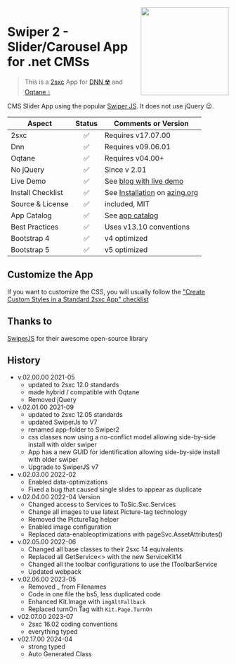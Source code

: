 <image src="app-icon.png" align="right" width="200px">

# Swiper 2 - Slider/Carousel App for .net CMSs

> This is a [2sxc](https://2sxc.org) App for [DNN ☢️](https://www.dnnsoftware.com/) and [Oqtane 💧](https://www.oqtane.org/)

CMS Slider App using the popular [Swiper JS](https://swiperjs.com/). It does not use jQuery 😉.


| Aspect              | Status | Comments or Version
| ------------------- | :----: | -------------------
| 2sxc                | ✅    | Requires v17.07.00
| Dnn                 | ✅    | Requires v09.06.01
| Oqtane              | ✅    | Requires v04.00+
| No jQuery           | ✅    | Since v 2.01
| Live Demo           | ✅    | See [blog with live demo](https://2sxc.org/en/blog/post/awesome-swiper-js-slider)
| Install Checklist   | ✅    | See [Installation](https://azing.org/2sxc/r/9yfw-D1D) on [azing.org](https://azing.org/2sxc)
| Source & License    | ✅    | included, MIT
| App Catalog         | ✅    | See [app catalog](https://2sxc.org/en/apps/app/swiper-image-slider-pro-v2-with-parallax-3d-cubes-coverflow-and-more-hybrid-for-dnn-and-oqtane)
| Best Practices      | ✅    | Uses v13.10 conventions
| Bootstrap 4         | ✅    | v4 optimized
| Bootstrap 5         | ✅    | v5 optimized

## Customize the App

If you want to customize the CSS, you will usually follow the ["Create Custom Styles in a Standard 2sxc App" checklist](https://azing.org/2sxc/r/gg_aB9FD)


## Thanks to

[SwiperJS](https://swiperjs.com/) for their awesome open-source library

## History

* v.02.00.00 2021-05
  * updated to 2sxc 12.0 standards
  * made hybrid / compatible with Oqtane
  * Removed jQuery
* v.02.01.00 2021-09
  * updated to 2sxc 12.05 standards
  * updated SwiperJs to V7
  * renamed app-folder to Swiper2
  * css classes now using a no-conflict model allowing side-by-side install with older swiper
  * App has a new GUID for identification allowing side-by-side install with older swiper
  * Upgrade to SwiperJS v7
* v.02.03.00 2022-02
  * Enabled data-optimizations
  * Fixed a bug that caused single slides to appear as duplicate
* v.02.04.00 2022-04 Version
  * Changed access to Services to ToSic.Sxc.Services
  * Change all images to use latest Picture-tag technology
  * Removed the PictureTag helper
  * Enabled image configuration
  * Replaced data-enableoptimizations with pageSvc.AssetAttributes()
* v.02.05.00 2022-06
  * Changed all base classes to their 2sxc 14 equivalents
  * Replaced all GetService<> with the new ServiceKit14
  * Changed all the toolbar configurations to use the IToolbarService
  * Updated webpack
* v.02.06.00 2023-05
  * Removed _ from Filenames
  * Code in one file the bs5, less duplicated code
  * Enhanced Kit.Image with `imgAltFallback`
  * Replaced turnOn Tag with `Kit.Page.TurnOn`
* v02.07.00 2023-07
  * 2sxc 16.02 coding conventions
  * everything typed
* v02.17.00 2024-04
  * strong typed
  * Auto Generated Class
